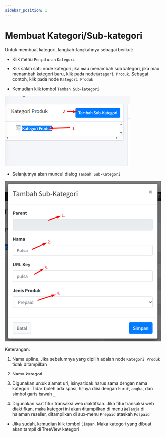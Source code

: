 ```yaml
---
sidebar_position: 1
---
```


# Membuat Kategori/Sub-kategori

Untuk membuat kategori, langkah-langkahnya sebagai berikut:

- Klik menu `Pengaturan` `Kategori`

- Klik salah satu node kategori jika mau menambah sub kategori, jika mau menambah kategori baru, klik pada node`Kategori Produk`. Sebagai contoh, klik pada node `Kategori Produk`

- Kemudian klik tombol `Tambah Sub-kategori`

![Tambah sub-kategori](/img/ug/tambah-kategori.png)

- Selanjutnya akan muncul dialog `Tambah Sub-Kategori`

![Dialog Tambah sub-kategori](/img/ug/tambah-subkategori.png)

Keterangan:

1. Nama upline. Jika sebelumnya yang dipilih adalah node `Kategori Produk` tidak ditampilkan

2. Nama kategori

3. Digunakan untuk alamat url, isinya tidak harus sama dengan nama kategori. Tidak boleh ada spasi, hanya diisi dengan `huruf`, `angka`, dan simbol garis bawah `_`

4. Digunakan saat fitur transaksi web diaktifkan. Jika fitur transaksi web diaktifkan, maka kategori ini akan ditampilkan di menu `Belanja` di halaman reseller, ditampilkan di sub-menu `Prepaid` ataukah `Pospaid`

- Jika sudah, kemudian klik tombol `Simpan`. Maka kategori yang dibuat akan tampil di TreeView kategori
